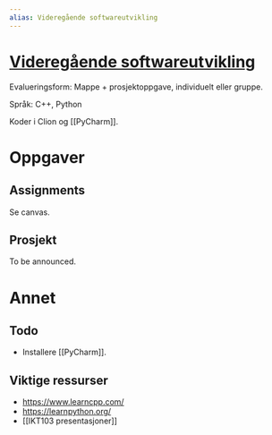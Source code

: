 ```yaml
---
alias: Videregående softwareutvikling
---
```

# [Videregående softwareutvikling](https://www.uia.no/studieplaner/topic/IKT103-G?year=2022) 

Evalueringsform: Mappe + prosjektoppgave, individuelt eller gruppe. 

Språk: C++, Python

Koder i Clion og [[PyCharm]].

# Oppgaver

## Assignments
Se canvas.

## Prosjekt
To be announced.

# Annet

## Todo

- Installere [[PyCharm]].

## Viktige ressurser
- https://www.learncpp.com/
- https://learnpython.org/
- [[IKT103 presentasjoner]]